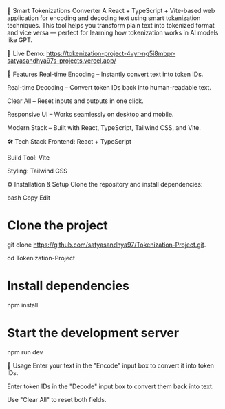 🧠 Smart Tokenizations Converter
A React + TypeScript + Vite-based web application for encoding and decoding text using smart tokenization techniques.
This tool helps you transform plain text into tokenized format and vice versa — perfect for learning how tokenization works in AI models like GPT.

🔗 Live Demo: https://tokenization-project-4vyr-ng5i8mbpr-satyasandhya97s-projects.vercel.app/

🚀 Features
Real-time Encoding – Instantly convert text into token IDs.

Real-time Decoding – Convert token IDs back into human-readable text.

Clear All – Reset inputs and outputs in one click.

Responsive UI – Works seamlessly on desktop and mobile.

Modern Stack – Built with React, TypeScript, Tailwind CSS, and Vite.

🛠 Tech Stack
Frontend: React + TypeScript

Build Tool: Vite

Styling: Tailwind CSS

⚙️ Installation & Setup
Clone the repository and install dependencies:

bash
Copy
Edit
# Clone the project
git clone https://github.com/satyasandhya97/Tokenization-Project.git.

cd Tokenization-Project

# Install dependencies
npm install

# Start the development server
npm run dev

📄 Usage
Enter your text in the "Encode" input box to convert it into token IDs.

Enter token IDs in the "Decode" input box to convert them back into text.

Use "Clear All" to reset both fields.



